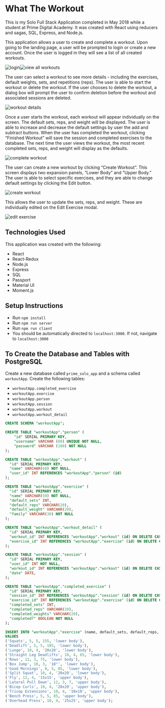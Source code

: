 # What The Workout
This is my Solo Full Stack Application completed in May 2018 while a student at Prime Digital Academy. It was created with React using reducers and sagas, SQL, Express, and Node.js. 

This application allows a user to create and complete a workout. Upon going to the landing page, a user will be prompted to login or create a new account. Once the user is logged in they will see a list of all created workouts.

![login](wireframes/login-page.png)![view all workouts](wireframes/view-workouts.png)

The user can select a workout to see more details - including the exercises, default weights, sets, and repetitions (reps). The user is able to start the workout or delete the workout. If the user chooses to delete the workout, a dialog box will prompt the user to confirm deletion before the workout and associated sessions are deleted.

![workout details](wireframes/workout-details.png)


Once a user starts the workout, each workout will appear individually on the screen. The default sets, reps, and weight will be displayed. The user is able to increase and decrease the default settings by user the add and subtract buttons. When the user has completed the workout, clicking “Finished Workout” will save the session and completed exercises to the database. The next time the user views the workout, the most recent completed sets, reps, and weight will display as the defaults. 

![complete workout](wireframes/complete-workout.png)

The user can create a new workout by clicking “Create Workout”. This screen displays two expansion panels, “Lower Body” and “Upper Body.” The user is able to select specific exercises, and they are able to change default settings by clicking the Edit button. 

![create workout](wireframes/create-workout.png)

This allows the user to update the sets, reps, and weight. These are individually edited on the Edit Exercise modal.

![edit exercise](wireframes/edit-exercise.png)

## Technologies Used

This application was created with the following:
* React
* React-Redux
* Node.js
* Express
* SQL
* Passport
* Material UI
* Moment.js

## Setup Instructions

* Run `npm install`
* Run `npm run server`
* Run `npm run client`
* You should be automatically directed to `localhost:3000`. If not, navigate to `localhost:3000`

## To Create the Database and Tables with PostgreSQL

Create a new database called `prime_solo_app` and a schema called `workoutApp`. Create the following tables: 
* `workoutApp.completed_exercise`
* `workoutApp.exercise`
* `workoutApp.person`
* `workoutApp.session`
* `workoutApp.workout`
* `workoutApp.workout_detail`

```SQL
CREATE SCHEMA "workoutApp";

CREATE TABLE "workoutApp"."person" (
    "id" SERIAL PRIMARY KEY,
    "username" VARCHAR (80) UNIQUE NOT NULL,
    "password" VARCHAR (100) NOT NULL
);

CREATE TABLE "workoutApp"."workout" (
  "id" SERIAL PRIMARY KEY,
  "name" VARCHAR(60) NOT NULL,
  "user_id" INT REFERENCES "workoutApp"."person" (id)
);

CREATE TABLE "workoutApp"."exercise" (
  "id" SERIAL PRIMARY KEY,
  "name" VARCHAR(50) NOT NULL,
  "default_sets" INT,
  "default_reps" VARCHAR(20),
  "default_weight" VARCHAR(20),
  "family" VARCHAR(30) NOT NULL
);

CREATE TABLE "workoutApp"."workout_detail" (
  "id" SERIAL PRIMARY KEY,
  "workout_id" INT REFERENCES "workoutApp"."workout" (id) ON DELETE CASCADE,
  "exercise_id" INT REFERENCES "workoutApp"."exercise" (id) ON DELETE CASCADE
);

CREATE TABLE "workoutApp"."session" (
  "id" SERIAL PRIMARY KEY,
  "user_id" INT NOT NULL,
  "workout_id" INT REFERENCES "workoutApp"."workout" (id) ON DELETE CASCADE,
  "date" DATE,
);

CREATE TABLE "workoutApp"."completed_exercise" (
  "id" SERIAL PRIMARY KEY,
  "session_id" INT REFERENCES "workoutApp"."session" (id) ON DELETE CASCADE,
  "exercise_id" INT REFERENCES "workoutApp"."exercise" (id) ON DELETE CASCADE,
  "completed_sets" INT,
  "completed_reps" VARCHAR(20),
  "completed_weights" VARCHAR(20),
  "completed?" BOOLEAN NOT NULL
);

INSERT INTO "workoutApp"."exercise" (name, default_sets, default_reps, default_weight, family)
VALUES
('Squats', 5, 5, 155, 'lower body'),
('Deadlift', 5, 5, 185, 'lower body'),
('Lunge', 10, 4, '20x20', 'lower body'),
('Straight Leg Deadlifts', 10, 4, 65, 'lower body'),
('Rows', 12, 3, 75, 'lower body'),
('Box Jump', 10, 3, '18"', 'lower body'),
('Good Mornings', 8, 5, 85, 'lower body'),
('Split Squat', 10, 4, '20x20', 'lower body'),
('Fly', 12, 4, '15x15', 'upper body'),
('Lateral Pull Down', 12, 3, 7, 'upper body'),
('Bicep Curls', 10, 4, '20x20', 'upper body'),
('Tricep Extensions', 10, 4, '10x10', 'upper body'),
('Bench Press', 5, 5, 85, 'upper body'),
('Overhead Press', 10, 4, '25x25', 'upper body');
```

